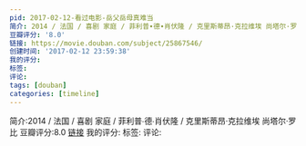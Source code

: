 ```yaml
---
pid: 2017-02-12-看过电影-岳父岳母真难当
简介: 2014 / 法国 / 喜剧 家庭 / 菲利普∙德∙肖伏隆 / 克里斯蒂昂·克拉维埃 尚塔尔·罗比
豆瓣评分: '8.0'
链接: https://movie.douban.com/subject/25867546/
创建时间: '2017-02-12 23:59:38'
我的评分:
标签:
评论:
tags: [douban]
categories: [timeline]
---
```

简介:2014 / 法国 / 喜剧 家庭 / 菲利普∙德∙肖伏隆 / 克里斯蒂昂·克拉维埃 尚塔尔·罗比
豆瓣评分:8.0
[链接](https://movie.douban.com/subject/25867546/)
我的评分:
标签:
评论:
